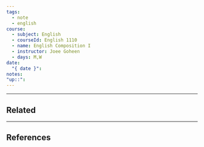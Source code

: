 ```yaml
---
tags:
  - note
  - english
course:
  - subject: English
  - courseId: English 1110
  - name: English Composition I
  - instructor: Joee Goheen
  - days: M,W
date:
  "{ date }": 
notes: 
"up::":
---
```


---
## Related

---

## References